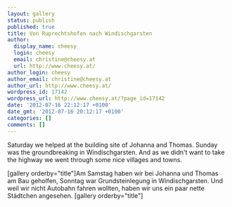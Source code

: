 ```yaml
---
layout: gallery
status: publish
published: true
title: Von Ruprechtshofen nach Windischgarsten
author:
  display_name: cheesy
  login: cheesy
  email: christine@cheesy.at
  url: http://www.cheesy.at/
author_login: cheesy
author_email: christine@cheesy.at
author_url: http://www.cheesy.at/
wordpress_id: 17142
wordpress_url: http://www.cheesy.at/?page_id=17142
date: '2012-07-16 22:12:17 +0100'
date_gmt: '2012-07-16 20:12:17 +0100'
categories: []
comments: []
---
```

<!--:de-->Saturday we helped at the building site of Johanna and Thomas. Sunday was the groundbreaking in Windischgarsten. And as we didn't want to take the highway we went through some nice villages and towns.
[gallery orderby="title"]<!--:--><!--:en-->Am Samstag haben wir bei Johanna und Thomas am Bau geholfen, Sonntag war Grundsteinlegung in Windischgarsten. Und weil wir nicht Autobahn fahren wollten, haben wir uns ein paar nette Städtchen angesehen.
[gallery orderby="title"]<!--:-->

